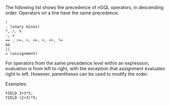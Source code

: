 The following list shows the precedence of nGQL operators, in descending order. Operators on a line have the same precedence.
```
!
- (unary minus)
*, /, %
-, +
== , >=, >, <=, <, <>, !=
&&
||
= (assignment)
```

For operators from the same precedence level within an expression, evaluation is from left to right, with the exception that assignment evaluates right to left. However, parentheses can be used to modify the order.

Examples:

```
YIELD 2+3*5;
YIELD (2+3)*5;
```

